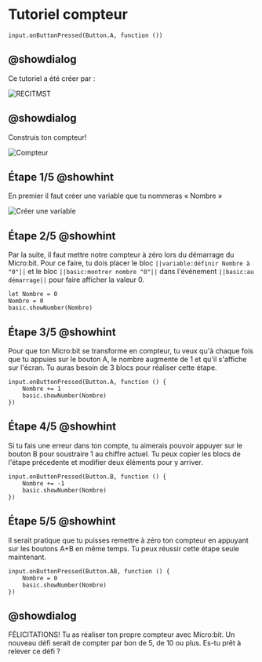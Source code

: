 # Tutoriel compteur

```template
input.onButtonPressed(Button.A, function ())
```

## @showdialog
Ce tutoriel a été créer par :
 
![RECITMST](https://drive.google.com/uc?id=1YsdDZIAnwl9ZNGyIEu6d0xQoCtZ8eRXa)
  
## @showdialog
 
Construis ton compteur!
 
![Compteur](https://drive.google.com/uc?id=1H0uVMmrqvSdWm0xzozLm1oho0AgUch62)

## Étape 1/5 @showhint

En premier il faut créer une variable que tu nommeras « Nombre »

![Créer une variable](https://drive.google.com/uc?id=1xpWsU0MOqC92aGmJPbaPUdsU_XF7xsrQ)


## Étape 2/5 @showhint

Par la suite, il faut mettre notre compteur à zéro lors du démarrage du Micro:bit.  Pour ce faire, tu dois placer le bloc ``||variable:définir Nombre à "0"||`` et le bloc ``||basic:montrer nombre "0"||`` dans l'événement ``||basic:au démarrage||`` pour faire afficher la valeur 0.

```blocks
let Nombre = 0
Nombre = 0
basic.showNumber(Nombre)
```

## Étape 3/5 @showhint

Pour que ton Micro:bit se transforme en compteur, tu veux qu'à chaque fois que tu appuies sur le bouton A, le nombre augmente de 1 et qu'il s'affiche sur l'écran.  Tu auras besoin de 3 blocs pour réaliser cette étape.


```blocks
input.onButtonPressed(Button.A, function () {
    Nombre += 1
    basic.showNumber(Nombre)
})
```
## Étape 4/5 @showhint

Si tu fais une erreur dans ton compte, tu aimerais pouvoir appuyer sur le bouton B pour soustraire 1 au chiffre actuel.  Tu peux copier les blocs de l'étape précedente et modifier deux éléments pour y arriver.

```blocks
input.onButtonPressed(Button.B, function () {
    Nombre += -1
    basic.showNumber(Nombre)
})
```

## Étape 5/5 @showhint

Il serait pratique que tu puisses remettre à zéro ton compteur en appuyant sur les boutons A+B en même temps.  Tu peux réussir cette étape seule maintenant.

```blocks
input.onButtonPressed(Button.AB, function () {
    Nombre = 0
    basic.showNumber(Nombre)
})
```
## @showdialog

FÉLICITATIONS!  Tu as réaliser ton propre compteur avec Micro:bit.  Un nouveau défi serait de compter par bon de 5, de 10 ou plus.  Es-tu prêt à relever ce défi ?